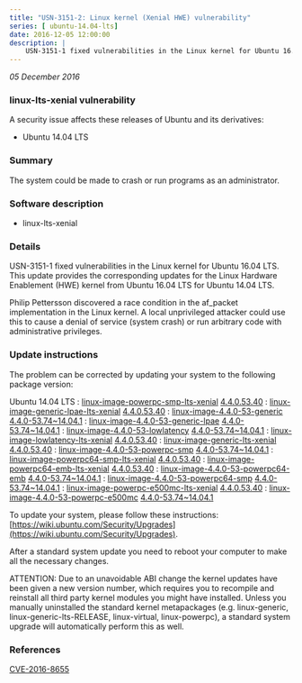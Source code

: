```yaml
---
title: "USN-3151-2: Linux kernel (Xenial HWE) vulnerability"
series: [ ubuntu-14.04-lts]
date: 2016-12-05 12:00:00
description: |
    USN-3151-1 fixed vulnerabilities in the Linux kernel for Ubuntu 16.04 LTS. This update provides the corresponding updates for the Linux Hardware Enablement (HWE) kernel from Ubuntu 16.04 LTS for Ubuntu 14.04 LTS.
--- 
```

 
 

*05 December 2016*

### linux-lts-xenial vulnerability

A security issue affects these releases of Ubuntu and its derivatives:

* Ubuntu 14.04 LTS

### Summary

The system could be made to crash or run programs as an administrator. 

### Software description

* linux-lts-xenial 

### Details

USN-3151-1 fixed vulnerabilities in the Linux kernel for Ubuntu 16.04 LTS. This update provides the corresponding updates for the Linux Hardware Enablement (HWE) kernel from Ubuntu 16.04 LTS for Ubuntu 14.04 LTS.

Philip Pettersson discovered a race condition in the af_packet implementation in the Linux kernel. A local unprivileged attacker could use this to cause a denial of service (system crash) or run arbitrary code with administrative privileges. 

### Update instructions

The problem can be corrected by updating your system to the following package version:

Ubuntu 14.04 LTS
 : [linux-image-powerpc-smp-lts-xenial](https://launchpad.net/ubuntu/+source/linux-lts-xenial) <span> [4.4.0.53.40](https://launchpad.net/ubuntu/+source/linux-lts-xenial/4.4.0-53.74~14.04.1) </span> 
 : [linux-image-generic-lpae-lts-xenial](https://launchpad.net/ubuntu/+source/linux-lts-xenial) <span> [4.4.0.53.40](https://launchpad.net/ubuntu/+source/linux-lts-xenial/4.4.0-53.74~14.04.1) </span> 
 : [linux-image-4.4.0-53-generic](https://launchpad.net/ubuntu/+source/linux-lts-xenial) <span> [4.4.0-53.74~14.04.1](https://launchpad.net/ubuntu/+source/linux-lts-xenial/4.4.0-53.74~14.04.1) </span> 
 : [linux-image-4.4.0-53-generic-lpae](https://launchpad.net/ubuntu/+source/linux-lts-xenial) <span> [4.4.0-53.74~14.04.1](https://launchpad.net/ubuntu/+source/linux-lts-xenial/4.4.0-53.74~14.04.1) </span> 
 : [linux-image-4.4.0-53-lowlatency](https://launchpad.net/ubuntu/+source/linux-lts-xenial) <span> [4.4.0-53.74~14.04.1](https://launchpad.net/ubuntu/+source/linux-lts-xenial/4.4.0-53.74~14.04.1) </span> 
 : [linux-image-lowlatency-lts-xenial](https://launchpad.net/ubuntu/+source/linux-lts-xenial) <span> [4.4.0.53.40](https://launchpad.net/ubuntu/+source/linux-lts-xenial/4.4.0-53.74~14.04.1) </span> 
 : [linux-image-generic-lts-xenial](https://launchpad.net/ubuntu/+source/linux-lts-xenial) <span> [4.4.0.53.40](https://launchpad.net/ubuntu/+source/linux-lts-xenial/4.4.0-53.74~14.04.1) </span> 
 : [linux-image-4.4.0-53-powerpc-smp](https://launchpad.net/ubuntu/+source/linux-lts-xenial) <span> [4.4.0-53.74~14.04.1](https://launchpad.net/ubuntu/+source/linux-lts-xenial/4.4.0-53.74~14.04.1) </span> 
 : [linux-image-powerpc64-smp-lts-xenial](https://launchpad.net/ubuntu/+source/linux-lts-xenial) <span> [4.4.0.53.40](https://launchpad.net/ubuntu/+source/linux-lts-xenial/4.4.0-53.74~14.04.1) </span> 
 : [linux-image-powerpc64-emb-lts-xenial](https://launchpad.net/ubuntu/+source/linux-lts-xenial) <span> [4.4.0.53.40](https://launchpad.net/ubuntu/+source/linux-lts-xenial/4.4.0-53.74~14.04.1) </span> 
 : [linux-image-4.4.0-53-powerpc64-emb](https://launchpad.net/ubuntu/+source/linux-lts-xenial) <span> [4.4.0-53.74~14.04.1](https://launchpad.net/ubuntu/+source/linux-lts-xenial/4.4.0-53.74~14.04.1) </span> 
 : [linux-image-4.4.0-53-powerpc64-smp](https://launchpad.net/ubuntu/+source/linux-lts-xenial) <span> [4.4.0-53.74~14.04.1](https://launchpad.net/ubuntu/+source/linux-lts-xenial/4.4.0-53.74~14.04.1) </span> 
 : [linux-image-powerpc-e500mc-lts-xenial](https://launchpad.net/ubuntu/+source/linux-lts-xenial) <span> [4.4.0.53.40](https://launchpad.net/ubuntu/+source/linux-lts-xenial/4.4.0-53.74~14.04.1) </span> 
 : [linux-image-4.4.0-53-powerpc-e500mc](https://launchpad.net/ubuntu/+source/linux-lts-xenial) <span> [4.4.0-53.74~14.04.1](https://launchpad.net/ubuntu/+source/linux-lts-xenial/4.4.0-53.74~14.04.1) </span> 

To update your system, please follow these instructions: [https://wiki.ubuntu.com/Security/Upgrades](https://wiki.ubuntu.com/Security/Upgrades).

After a standard system update you need to reboot your computer to make all the necessary changes.

ATTENTION: Due to an unavoidable ABI change the kernel updates have been given a new version number, which requires you to recompile and reinstall all third party kernel modules you might have installed. Unless you manually uninstalled the standard kernel metapackages (e.g. linux-generic, linux-generic-lts-RELEASE, linux-virtual, linux-powerpc), a standard system upgrade will automatically perform this as well. 

### References

 
 [CVE-2016-8655](http://people.ubuntu.com/~ubuntu-security/cve/CVE-2016-8655)
 

